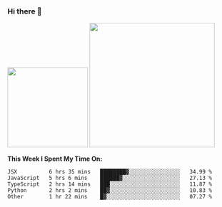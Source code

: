 ### Hi there 👋

<!--
**nestor22/nestor22** is a ✨ _special_ ✨ repository because its `README.md` (this file) appears on your GitHub profile.

Here are some ideas to get you started:

- 🔭 I’m currently working on ...
- 🌱 I’m currently learning ...
- 👯 I’m looking to collaborate on ...
- 🤔 I’m looking for help with ...
- 💬 Ask me about ...
- 📫 How to reach me: ...
- 😄 Pronouns: ...
- ⚡ Fun fact: ...
-->


<img height="180em" src="https://github-readme-stats.vercel.app/api?username=nestor22&show_icons=true&hide_border=true&&count_private=true&include_all_commits=true&theme=radical" />
<img height="280em" src="https://github-readme-stats.vercel.app/api/top-langs/?username=nestor22&layout=compact)](https://github.com/nestor22/github-readme-stats&theme=radical"  />



**This Week I Spent My Time On:**
<!--START_SECTION:waka-->
```text
JSX          6 hrs 35 mins   ████████▓░░░░░░░░░░░░░░░░   34.99 % 
JavaScript   5 hrs 6 mins    ██████▓░░░░░░░░░░░░░░░░░░   27.13 % 
TypeScript   2 hrs 14 mins   ███░░░░░░░░░░░░░░░░░░░░░░   11.87 % 
Python       2 hrs 2 mins    ██▓░░░░░░░░░░░░░░░░░░░░░░   10.83 % 
Other        1 hr 22 mins    █▓░░░░░░░░░░░░░░░░░░░░░░░   07.27 % 
```
<!--END_SECTION:waka-->


